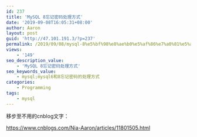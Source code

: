 ```yaml
---
id: 237
title: 'MySQL 8忘记密码处理方式'
date: '2019-09-08T16:05:31+08:00'
author: Aaron
layout: post
guid: 'http://47.101.191.3/?p=237'
permalink: /2019/09/08/mysql-8%e5%bf%98%e8%ae%b0%e5%af%86%e7%a0%81%e5%a4%84%e7%90%86%e6%96%b9%e5%bc%8f/
views:
    - '149'
seo_description_value:
    - 'MySQL 8忘记密码处理方式'
seo_keywords_value:
    - mysql;mysql6和8忘记密码的处理方式
categories:
    - Programming
tags:
    - mysql
---
```


移步至不用的cnblog文字：

<https://www.cnblogs.com/Nia-Aaron/articles/11801505.html>